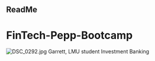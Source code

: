 ## ReadMe
# FinTech-Pepp-Bootcamp
![DSC_0292.jpg](DSC_0292.jpg)
Garrett, LMU student
Investment Banking

